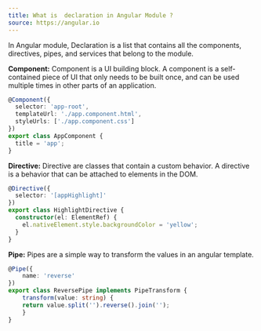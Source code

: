 ```yaml
---
title: What is  declaration in Angular Module ?
source: https://angular.io
---
```


In Angular module, Declaration is a list that contains all the components, directives, pipes, and services that belong to the module.

**Component:**  Component is a UI building block. A component is a self-contained piece of UI that only needs to be built once, and can be used multiple times in other parts of an application.

```typescript
@Component({
  selector: 'app-root',
  templateUrl: './app.component.html',
  styleUrls: ['./app.component.css']
})
export class AppComponent {
  title = 'app';
}
```

**Directive:**  Directive are classes that contain a custom behavior. A directive is a behavior that can be attached to elements in the DOM.

```typescript
@Directive({
  selector: '[appHighlight]'
})
export class HighlightDirective {
  constructor(el: ElementRef) {
    el.nativeElement.style.backgroundColor = 'yellow';
  }
}
```

**Pipe:**  Pipes are a simple way to transform the values in an angular template.

```typescript
@Pipe({
    name: 'reverse'
})
export class ReversePipe implements PipeTransform {
    transform(value: string) {
    return value.split('').reverse().join('');
    }
}
```
